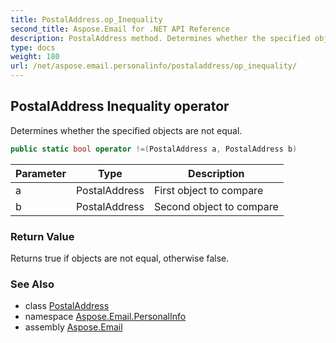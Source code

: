 ```yaml
---
title: PostalAddress.op_Inequality
second_title: Aspose.Email for .NET API Reference
description: PostalAddress method. Determines whether the specified objects are not equal
type: docs
weight: 180
url: /net/aspose.email.personalinfo/postaladdress/op_inequality/
---
```

## PostalAddress Inequality operator

Determines whether the specified objects are not equal.

```csharp
public static bool operator !=(PostalAddress a, PostalAddress b)
```

| Parameter | Type | Description |
| --- | --- | --- |
| a | PostalAddress | First object to compare |
| b | PostalAddress | Second object to compare |

### Return Value

Returns true if objects are not equal, otherwise false.

### See Also

* class [PostalAddress](../)
* namespace [Aspose.Email.PersonalInfo](../../postaladdress/)
* assembly [Aspose.Email](../../../)


